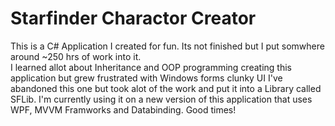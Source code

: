# Starfinder Charactor Creator
This is a C# Application I created for fun.  Its not finished but I put somwhere around ~250 hrs of work into it.  
I learned allot about Inheritance and OOP programming creating this application but grew frustrated with Windows forms clunky UI
I've abandoned this one but took alot of the work and put it into a Library called SFLib.
I'm currently using it on a new version of this application that uses WPF, MVVM Framworks and Databinding.  Good times!
